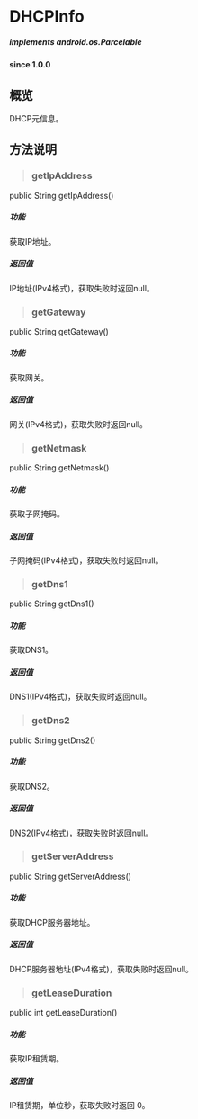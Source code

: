 # DHCPInfo		

##### implements android.os.Parcelable  #####
		
#### since 1.0.0 ####

## 概览

DHCP元信息。

## 方法说明

> ### getIpAddress

public String getIpAddress()

##### 功能
获取IP地址。

##### 返回值
IP地址(IPv4格式)，获取失败时返回null。

> ### getGateway

public String getGateway()

##### 功能
获取网关。

##### 返回值
网关(IPv4格式)，获取失败时返回null。

> ### getNetmask

public String getNetmask()

##### 功能
获取子网掩码。

##### 返回值
子网掩码(IPv4格式)，获取失败时返回null。

> ### getDns1

public String getDns1()

##### 功能
获取DNS1。

##### 返回值
DNS1(IPv4格式)，获取失败时返回null。

> ### getDns2

public String getDns2()

##### 功能
获取DNS2。

##### 返回值
DNS2(IPv4格式)，获取失败时返回null。

> ### getServerAddress

public String getServerAddress()

##### 功能
获取DHCP服务器地址。

##### 返回值
DHCP服务器地址(IPv4格式)，获取失败时返回null。

> ### getLeaseDuration

public int getLeaseDuration()

##### 功能
获取IP租赁期。

##### 返回值
IP租赁期，单位秒，获取失败时返回 0。